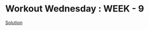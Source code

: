 # Workout Wednesday : WEEK - 9

[Solution](https://pvn-ptl.notion.site/WEEK-9-Power-BI-Forecasting-and-Anomaly-Detection-24cbfefc9cd147358d4d9d98d8d6bc36)
